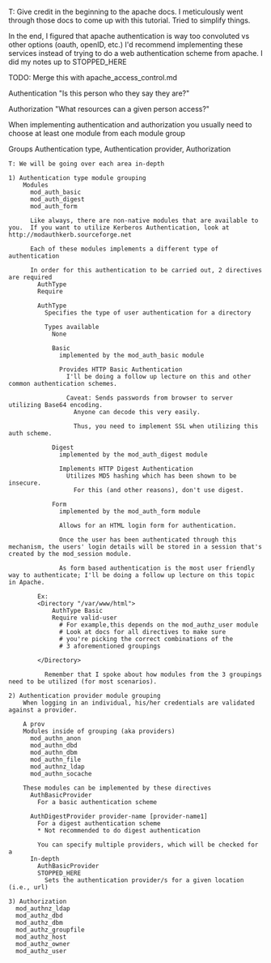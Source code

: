 T: Give credit in the beginning to the apache docs.  I meticulously went through those docs to come up with this tutorial.  Tried to simplify things.

In the end, I figured that apache authentication is way too convoluted vs other options (oauth, openID, etc.) I'd recommend implementing these services instead of trying to do a web authentication scheme from apache.  I did my notes up to STOPPED_HERE


TODO: Merge this with apache_access_control.md

Authentication
  "Is this person who they say they are?"

Authorization
  "What resources can a given person access?"

When implementing authentication and authorization you usually need to choose at least one module from each module group
  
  Groups
    Authentication type, Authentication provider, Authorization

    T: We will be going over each area in-depth

    1) Authentication type module grouping
        Modules
          mod_auth_basic
          mod_auth_digest
          mod_auth_form

          Like always, there are non-native modules that are available to you.  If you want to utilize Kerberos Authentication, look at http://modauthkerb.sourceforge.net

          Each of these modules implements a different type of authentication

          In order for this authentication to be carried out, 2 directives are required
            AuthType
            Require

            AuthType
              Specifies the type of user authentication for a directory

              Types available
                None

                Basic
                  implemented by the mod_auth_basic module

                  Provides HTTP Basic Authentication
                    I'll be doing a follow up lecture on this and other common authentication schemes.

                    Caveat: Sends passwords from browser to server utilizing Base64 encoding.
                      Anyone can decode this very easily.

                      Thus, you need to implement SSL when utilizing this auth scheme.

                Digest
                  implemented by the mod_auth_digest module

                  Implements HTTP Digest Authentication
                    Utilizes MD5 hashing which has been shown to be insecure.
                      For this (and other reasons), don't use digest.

                Form
                  implemented by the mod_auth_form module

                  Allows for an HTML login form for authentication.

                  Once the user has been authenticated through this mechanism, the users' login details will be stored in a session that's created by the mod_session module.

                  As form based authentication is the most user friendly way to authenticate; I'll be doing a follow up lecture on this topic in Apache.

            Ex:
            <Directory "/var/www/html">
                AuthType Basic
                Require valid-user
                  # For example,this depends on the mod_authz_user module
                  # Look at docs for all directives to make sure 
                  # you're picking the correct combinations of the 
                  # 3 aforementioned groupings

            </Directory>

              Remember that I spoke about how modules from the 3 groupings need to be utilized (for most scenarios).

    2) Authentication provider module grouping
        When logging in an individual, his/her credentials are validated against a provider.  

        A prov
        Modules inside of grouping (aka providers)
          mod_authn_anon
          mod_authn_dbd
          mod_authn_dbm
          mod_authn_file
          mod_authnz_ldap
          mod_authn_socache

        These modules can be implemented by these directives
          AuthBasicProvider
            For a basic authentication scheme

          AuthDigestProvider provider-name [provider-name1]
            For a digest authentication scheme
            * Not recommended to do digest authentication

            You can specify multiple providers, which will be checked for a 
          In-depth
            AuthBasicProvider
            STOPPED_HERE
              Sets the authentication provider/s for a given location (i.e., url)

    3) Authorization
      mod_authnz_ldap
      mod_authz_dbd
      mod_authz_dbm
      mod_authz_groupfile
      mod_authz_host
      mod_authz_owner
      mod_authz_user


  
